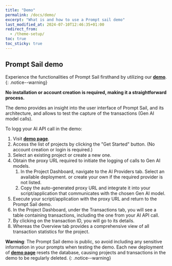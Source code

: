 ```yaml
---
title: "Demo"
permalink: /docs/demo/
excerpt: "What is and how to use a Prompt sail demo"
last_modified_at: 2024-07-10T12:46:35+01:00
redirect_from:
  - /theme-setup/
toc: true
toc_sticky: true
---
```



## Prompt Sail demo


Experience the functionalities of Prompt Sail firsthand by utilizing our [**demo**](https://try-promptsail.azurewebsites.net/). 
{: .notice--warning}

**No installation or account creation is required, making it a straightforward process.**


The demo provides an insight into the user interface of Prompt Sail, and its architecture, and allows to test the capture of the transactions (Gen AI model calls).

To logg your AI API call in the demo:

1. Visit [**demo page**](https://try-promptsail.azurewebsites.net/).
2. Access the list of projects by clicking the "Get Started" button. (No account creation or login is required.)
3. Select an existing project or create a new one.
4. Obtain the proxy URL required to initiate the logging of calls to Gen AI models.
   1. In the Project Dashboard, navigate to the AI Providers tab. Select an available deployment. or create your own if the required provider is not listed.
   2. Copy the auto-generated proxy URL and integrate it into your script/application that communicates with the chosen Gen AI model. 
5. Execute your script/application with the proxy URL and return to the Prompt Sail demo.
6. In the Project Dashboard, under the Transactions tab, you will see a table containing transactions, including the one from your AI API call. 
7. By clicking on the transaction ID, you will go to its details.  
8. Whereas the Overview tab provides a comprehensive view of all transaction statistics for the project.

**Warning**: The Prompt Sail demo is public, so avoid including any sensitive information in your prompts when testing the demo. Each new deployment of [**demo page**](https://try-promptsail.azurewebsites.net/) resets the database, causing projects and transactions in the demo to be regularly deleted.
{: .notice--warning}
